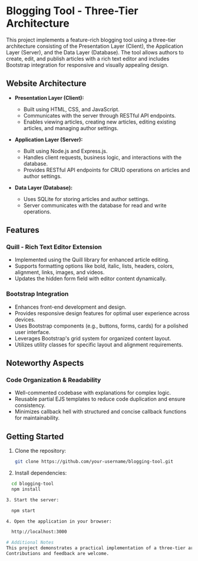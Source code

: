 # Blogging Tool - Three-Tier Architecture

This project implements a feature-rich blogging tool using a three-tier architecture consisting of the Presentation Layer (Client), the Application Layer (Server), and the Data Layer (Database). The tool allows authors to create, edit, and publish articles with a rich text editor and includes Bootstrap integration for responsive and visually appealing design.

## Website Architecture

- **Presentation Layer (Client):**
  - Built using HTML, CSS, and JavaScript.
  - Communicates with the server through RESTful API endpoints.
  - Enables viewing articles, creating new articles, editing existing articles, and managing author settings.

- **Application Layer (Server):**
  - Built using Node.js and Express.js.
  - Handles client requests, business logic, and interactions with the database.
  - Provides RESTful API endpoints for CRUD operations on articles and author settings.

- **Data Layer (Database):**
  - Uses SQLite for storing articles and author settings.
  - Server communicates with the database for read and write operations.

## Features

### Quill - Rich Text Editor Extension

- Implemented using the Quill library for enhanced article editing.
- Supports formatting options like bold, italic, lists, headers, colors, alignment, links, images, and videos.
- Updates the hidden form field with editor content dynamically.

### Bootstrap Integration

- Enhances front-end development and design.
- Provides responsive design features for optimal user experience across devices.
- Uses Bootstrap components (e.g., buttons, forms, cards) for a polished user interface.
- Leverages Bootstrap's grid system for organized content layout.
- Utilizes utility classes for specific layout and alignment requirements.

## Noteworthy Aspects

### Code Organization & Readability

- Well-commented codebase with explanations for complex logic.
- Reusable partial EJS templates to reduce code duplication and ensure consistency.
- Minimizes callback hell with structured and concise callback functions for maintainability.

## Getting Started

1. Clone the repository:

   ```bash
   git clone https://github.com/your-username/blogging-tool.git

2. Install dependencies:
  
  ```bash
    cd blogging-tool
    npm install

3. Start the server:

    npm start

4. Open the application in your browser:

    http://localhost:3000

# Additional Notes
This project demonstrates a practical implementation of a three-tier architecture for a blogging platform.
Contributions and feedback are welcome.
